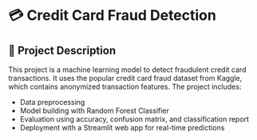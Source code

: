 # 💳 Credit Card Fraud Detection

## 🚀 Project Description
This project is a machine learning model to detect fraudulent credit card transactions. It uses the popular credit card fraud dataset from Kaggle, which contains anonymized transaction features. The project includes:

- Data preprocessing
- Model building with Random Forest Classifier
- Evaluation using accuracy, confusion matrix, and classification report
- Deployment with a Streamlit web app for real-time predictions

